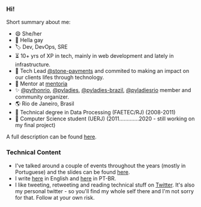 ### Hi!

Short summary about me:

- 😄 She/her
- 🌈 Hella gay
- 🏷 Dev, DevOps, SRE
- ⏳ 10+ yrs of XP in tech, mainly in web development and lately in infrastructure.
- 💚 Tech Lead [@stone-payments](https://github.com/stone-payments) and commited to making an impact on our clients lifes through technology.
- 🥰 Mentor at [mentoria](https://github.com/training-center/mentoria)
- ✨ [@pythonrio](github.com/pythonrio), [@pyladies](https://github.com/pyladies), [@pyladies-brazil](https://github.com/pyladies-brazil), [@pyladiesrio](https://github.com/pyladiesrio) member and community organizer.
- 🌎 Rio de Janeiro, Brasil
- 🏫 Technical degree in Data Processing (FAETEC/RJ) (2008-2011)
- 🏫 Computer Science student (UERJ) (2011.............2020 - still working on my final project)

A full description can be found [here](https://biancarosa.com.br/about/). 

### Technical Content

- I've talked around a couple of events throughout the years (mostly in Portuguese) and the slides can be found [here](https://biancarosa.com.br/talks/).
- I write [here](https://biancarosa.com.br) in English and [here](https://biancarosa.com.br/pt/) in PT-BR.
- I like tweeting, retweeting and reading technical stuff on [Twitter](https://twitter.com/__biancarosa). It's also my personal twitter - so you'll find my whole self there and I'm not sorry for that. Follow at your own risk.
